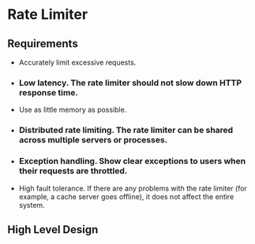 # Rate Limiter

## Requirements
- Accurately limit excessive requests.
- ### Low latency. The rate limiter should not slow down HTTP response time.
- Use as little memory as possible.
- ### Distributed rate limiting. The rate limiter can be shared across multiple servers or processes.
- ### Exception handling. Show clear exceptions to users when their requests are throttled.
- High fault tolerance. If there are any problems with the rate limiter (for example, a cache server goes offline), it does not affect the entire system.

## High Level Design